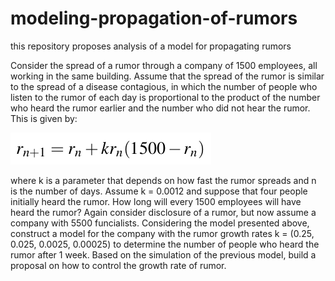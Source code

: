 # modeling-propagation-of-rumors
this repository proposes analysis of a model for propagating rumors

Consider the spread of a rumor through a company of 1500 employees, all working in the same building. Assume that the spread of the rumor is similar to the spread of a disease contagious, in which the number of people who listen to the rumor of each day is proportional to the product of the number who heard the rumor earlier and the number who did not hear the rumor. This is given by:

![rn](/info/r_n.png?raw=true "Equation that defines the propagation of rumor")

where k is a parameter that depends on how fast the rumor spreads and n is the number of days. Assume
k = 0.0012 and suppose that four people initially heard the rumor. How long will every 1500 employees will have heard the rumor? Again consider disclosure of a rumor, but now assume a company with 5500 funcialists. Considering the model presented above, construct a model for the company with the rumor growth rates k = (0.25, 0.025, 0.0025, 0.00025) to determine the number of people who heard the rumor after 1 week. Based on the simulation of the previous model, build a proposal on how to control the growth rate of rumor.
